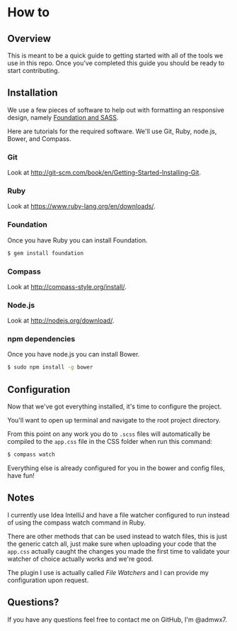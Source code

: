 # How to

## Overview

This is meant to be a quick guide to getting started with all of the tools we use in this repo.  Once you've completed
this guide you should be ready to start contributing.

## Installation

We use a few pieces of software to help out with formatting an responsive design, namely [Foundation and SASS](http://foundation.zurb.com/docs/sass.html).

Here are tutorials for the required software. We'll use Git, Ruby, node.js, Bower, and Compass.

### Git

Look at http://git-scm.com/book/en/Getting-Started-Installing-Git.

### Ruby

Look at https://www.ruby-lang.org/en/downloads/.

### Foundation

Once you have Ruby you can install Foundation.

```bash
$ gem install foundation
```

### Compass

Look at http://compass-style.org/install/.

### Node.js

Look at http://nodejs.org/download/.

### npm dependencies

Once you have node.js you can install Bower.

```bash
$ sudo npm install -g bower
```

## Configuration

Now that we've got everything installed, it's time to configure the project.

You'll want to open up terminal and navigate to the root project directory.

From this point on any work you do to `.scss` files will automatically be compiled to the `app.css` file in the CSS folder when run this command:

```bash
$ compass watch
```

Everything else is already configured for you in the bower and config files, have fun!

## Notes

I currently use Idea IntelliJ and have a file watcher configured to run instead of using the compass watch command in Ruby.

There are other methods that can be used instead to watch files, this is just the generic catch all, just make sure when uploading your code that the `app.css` actually caught the changes you made the first time to validate your watcher of choice actually works and we're good.

The plugin I use is actually called *File Watchers* and I can provide my configuration upon request.

## Questions?

If you have any questions feel free to contact me on GitHub, I'm @admwx7.
